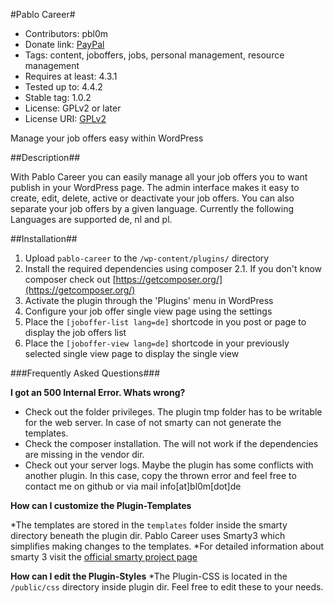 #Pablo Career#
* Contributors: pbl0m
* Donate link: [PayPal](https://www.paypal.com/cgi-bin/webscr?cmd=_s-xclick&hosted_button_id=9SLVDBUGATJHC)
* Tags: content, joboffers, jobs, personal management, resource management
* Requires at least: 4.3.1
* Tested up to: 4.4.2
* Stable tag: 1.0.2
* License: GPLv2 or later
* License URI: [GPLv2](http://www.gnu.org/licenses/gpl-2.0.html)

Manage your job offers easy within WordPress

##Description##

With Pablo Career you can easily manage all your job offers you to want publish in your WordPress page. The admin interface makes
it easy to create, edit, delete, active or deactivate your job offers. You can also separate your job offers by a given language.
Currently the following Languages are supported de, nl and pl.


##Installation##

1. Upload `pablo-career` to the `/wp-content/plugins/` directory
2. Install the required dependencies using composer
2.1. If you don't know composer check out [https://getcomposer.org/](https://getcomposer.org/)
3. Activate the plugin through the 'Plugins' menu in WordPress
4. Configure your job offer single view page using the settings
5. Place the `[joboffer-list lang=de]` shortcode in you post or page to display the job offers list
6. Place the `[joboffer-view lang=de]` shortcode in your previously selected single view page to display the single view

###Frequently Asked Questions###

**I got an 500 Internal Error. Whats wrong?**

* Check out the folder privileges. The plugin tmp folder has to be writable for the web server. In case of not smarty can not generate the templates.
* Check the composer installation. The will not work if the dependencies are missing in the vendor dir.
* Check out your server logs. Maybe the plugin has some conflicts with another plugin. In this case, copy the thrown error and feel free to contact me on github or via mail info[at]bl0m[dot]de


**How can I customize the Plugin-Templates**

*The templates are stored in the `templates` folder inside the smarty directory beneath the plugin dir. Pablo Career uses Smarty3 which simplifies making changes to the templates.
*For detailed information about smarty 3 visit the [official smarty project page](http://www.smarty.net/)

**How can I edit the Plugin-Styles**
*The Plugin-CSS is located in the `/public/css` directory inside plugin dir. Feel free to edit these to your needs.